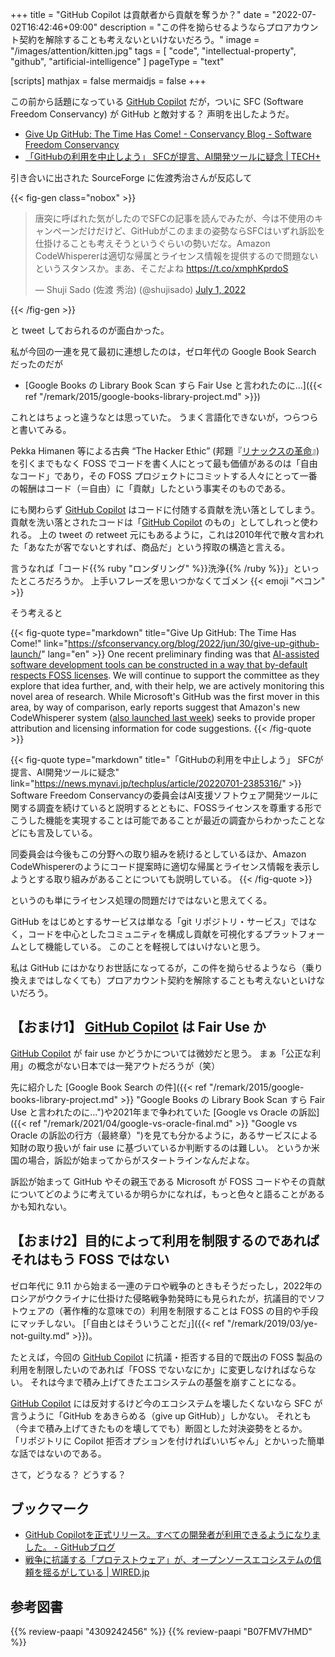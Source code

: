 +++
title = "GitHub Copilot は貢献者から貢献を奪うか？"
date =  "2022-07-02T16:42:46+09:00"
description = "この件を拗らせるようならプロアカウント契約を解除することも考えないといけないだろう。"
image = "/images/attention/kitten.jpg"
tags = [ "code", "intellectual-property", "github", "artificial-intelligence" ]
pageType = "text"

[scripts]
  mathjax = false
  mermaidjs = false
+++

この前から話題になっている [GitHub Copilot] だが，ついに SFC (Software Freedom Conservancy) が GitHub と敵対する？ 声明を出したようだ。

- [Give Up GitHub: The Time Has Come! - Conservancy Blog - Software Freedom Conservancy](https://sfconservancy.org/blog/2022/jun/30/give-up-github-launch/)
- [「GitHubの利用を中止しよう」 SFCが提言、AI開発ツールに疑念 | TECH+](https://news.mynavi.jp/techplus/article/20220701-2385316/)

引き合いに出された SourceForge に佐渡秀治さんが反応して

{{< fig-gen class="nobox" >}}
<blockquote class="twitter-tweet"><p lang="ja" dir="ltr">唐突に呼ばれた気がしたのでSFCの記事を読んでみたが、今は不使用のキャンペーンだけだけど、GitHubがこのままの姿勢ならSFCはいずれ訴訟を仕掛けることも考えそうというぐらいの勢いだな。Amazon CodeWhispererは適切な帰属とライセンス情報を提供するので問題ないというスタンスか。まあ、そこだよね <a href="https://t.co/xmphKprdoS">https://t.co/xmphKprdoS</a></p>&mdash; Shuji Sado (佐渡 秀治) (@shujisado) <a href="https://twitter.com/shujisado/status/1542733986417770496?ref_src=twsrc%5Etfw">July 1, 2022</a></blockquote>
{{< /fig-gen >}}

と tweet しておられるのが面白かった。

私が今回の一連を見て最初に連想したのは，ゼロ年代の Google Book Search だったのだが

- [Google Books の Library Book Scan すら Fair Use と言われたのに...]({{< ref "/remark/2015/google-books-library-project.md" >}})

これとはちょっと違うなとは思っていた。
うまく言語化できないが，つらつらと書いてみる。

Pekka Himanen 等による古典 “The Hacker Ethic” (邦題『[リナックスの革命](https://www.amazon.co.jp/dp/4309242456?tag=baldandersinf-22&linkCode=ogi&th=1&psc=1 "リナックスの革命 ― ハッカー倫理とネット社会の精神 | ペッカ ヒマネン, リーナス トーバルズ, マニュエル カステル, 安原 和見, 山形 浩生 |本 | 通販 | Amazon")』) を引くまでもなく FOSS でコードを書く人にとって最も価値があるのは「自由なコード」であり，その FOSS プロジェクトにコミットする人々にとって一番の報酬はコード（＝自由）に「貢献」したという事実そのものである。

にも関わらず [GitHub Copilot] はコードに付随する貢献を洗い落としてしまう。
貢献を洗い落とされたコードは「[GitHub Copilot] のもの」としてしれっと使われる。
上の tweet の retweet 元にもあるように，これは2010年代で散々言われた「あなたが客でないとすれば、商品だ」という搾取の構造と言える。

言うなれば「コード{{% ruby "ロンダリング" %}}洗浄{{% /ruby %}}」といったところだろうか。
上手いフレーズを思いつかなくてゴメン {{< emoji "ペコン" >}}

そう考えると

{{< fig-quote type="markdown" title="Give Up GitHub: The Time Has Come!" link="https://sfconservancy.org/blog/2022/jun/30/give-up-github-launch/" lang="en" >}}
One recent preliminary finding was that [AI-assisted software development tools can be constructed in a way that by-default respects FOSS licenses](https://lists.copyleft.org/pipermail/ai-assist/2022-June/000015.html). We will continue to support the committee as they explore that idea further, and, with their help, we are actively monitoring this novel area of research. While Microsoft's GitHub was the first mover in this area, by way of comparison, early reports suggest that Amazon's new CodeWhisperer system ([also launched last week](https://www.theregister.com/2022/06/23/amazon_codewhisperer/)) seeks to provide proper attribution and licensing information for code suggestions.
{{< /fig-quote >}}

{{< fig-quote type="markdown" title="「GitHubの利用を中止しよう」 SFCが提言、AI開発ツールに疑念" link="https://news.mynavi.jp/techplus/article/20220701-2385316/" >}}
Software Freedom Conservancyの委員会はAI支援ソフトウェア開発ツールに関する調査を続けていると説明するとともに、FOSSライセンスを尊重する形でこうした機能を実現することは可能であることが最近の調査からわかったことなどにも言及している。

同委員会は今後もこの分野への取り組みを続けるとしているほか、Amazon CodeWhispererのようにコード提案時に適切な帰属とライセンス情報を表示しようとする取り組みがあることについても説明している。
{{< /fig-quote >}}

というのも単にライセンス処理の問題だけではないと思えてくる。

GitHub をはじめとするサービスは単なる「git リポジトリ・サービス」ではなく，コードを中心としたコミュニティを構成し貢献を可視化するプラットフォームとして機能している。
このことを軽視してはいけないと思う。

私は GitHub にはかなりお世話になってるが，この件を拗らせるようなら（乗り換えまではしなくても）プロアカウント契約を解除することも考えないといけないだろう。

## 【おまけ1】 [GitHub Copilot] は Fair Use か

[GitHub Copilot] が fair use かどうかについては微妙だと思う。
まぁ「公正な利用」の概念がない日本では一発アウトだろうが（笑）

先に紹介した [Google Book Search の件]({{< ref "/remark/2015/google-books-library-project.md" >}} "Google Books の Library Book Scan すら Fair Use と言われたのに...")や2021年まで争われていた [Google vs Oracle の訴訟]({{< ref "/remark/2021/04/google-vs-oracle-final.md" >}} "Google vs Oracle の訴訟の行方（最終章）")を見ても分かるように，あるサービスによる知財の取り扱いが fair use に基づいているか判断するのは難しい。
というか米国の場合，訴訟が始まってからがスタートラインなんだよな。

訴訟が始まって GitHub やその親玉である Microsoft が FOSS コードやその貢献についてどのように考えているか明らかになれば，もっと色々と語ることがあるかも知れない。

## 【おまけ2】目的によって利用を制限するのであればそれはもう FOSS ではない

ゼロ年代に 9.11 から始まる一連のテロや戦争のときもそうだったし，2022年のロシアがウクライナに仕掛けた侵略戦争勃発時にも見られたが，抗議目的でソフトウェアの（著作権的な意味での）利用を制限することは FOSS の目的や手段にマッチしない。
[「自由とはそういうことだ」]({{< ref "/remark/2019/03/ye-not-guilty.md" >}})。

たとえば，今回の [GitHub Copilot] に抗議・拒否する目的で既出の FOSS 製品の利用を制限したいのであれば「FOSS でないなにか」に変更しなければならない。
それは今まで積み上げてきたエコシステムの基盤を崩すことになる。

[GitHub Copilot]  には反対するけど今のエコシステムを壊したくないなら SFC が言うように「GitHub をあきらめる（give up GitHub）」しかない。
それとも（今まで積み上げてきたものを壊してでも）断固とした対決姿勢をとるか。
「リポジトリに Copilot 拒否オプションを付ければいいぢゃん」とかいった簡単な話ではないのである。

さて，どうなる？ どうする？

## ブックマーク

- [GitHub Copilotを正式リリース。すべての開発者が利用できるようになりました。 - GitHubブログ](https://github.blog/jp/2022-06-22-github-copilot-is-generally-available-to-all-developers/)
- [戦争に抗議する「プロテストウェア」が、オープンソースエコシステムの信頼を揺るがしている | WIRED.jp](https://wired.jp/article/open-source-sabotage-protestware/)

[GitHub Copilot]: http://copilot.github.com/ "GitHub Copilot · Your AI pair programmer"

## 参考図書

{{% review-paapi "4309242456" %}} <!-- リナックスの革命 Hacker Ethic -->
{{% review-paapi "B07FMV7HMD" %}} <!-- 夏をあきらめて（♪あきらめの夏♪） -->
